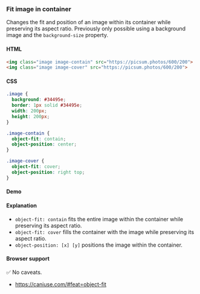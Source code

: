### Fit image in container

Changes the fit and position of an image within its container while preserving its aspect ratio. Previously only possible using a background image and the `background-size` property.

#### HTML

```html
<img class="image image-contain" src="https://picsum.photos/600/200">
<img class="image image-cover" src="https://picsum.photos/600/200">
```

#### CSS

```css
.image {
  background: #34495e;
  border: 1px solid #34495e;
  width: 200px;
  height: 200px;
}

.image-contain {
  object-fit: contain;
  object-position: center;
}

.image-cover {
  object-fit: cover;
  object-position: right top;
}
```

#### Demo

#### Explanation

- `object-fit: contain` fits the entire image within the container while preserving its aspect ratio.
- `object-fit: cover` fills the container with the image while preserving its aspect ratio.
- `object-position: [x] [y]` positions the image within the container.

#### Browser support

<span class="snippet__support-note">✅ No caveats.</span>

- https://caniuse.com/#feat=object-fit

<!-- tags: layout, visual -->
